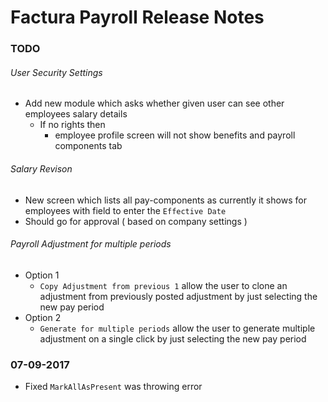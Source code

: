 # Factura Payroll Release Notes

### TODO

###### User Security Settings
* Add new module which asks whether given user can see other employees salary details
    * If no rights then
        * employee profile screen will not show benefits and payroll components tab

###### Salary Revison
* New screen which lists all pay-components as currently it shows for employees with field to enter the `Effective Date`
* Should go for approval ( based on company settings )

###### Payroll Adjustment for multiple periods
* Option 1
    * `Copy Adjustment from previous 1` allow the user to clone an adjustment from previously posted adjustment by just selecting the new pay period
* Option 2
    * `Generate for multiple periods` allow the user to generate multiple adjustment on a single click by just selecting the new pay period

### 07-09-2017
* Fixed `MarkAllAsPresent` was throwing error